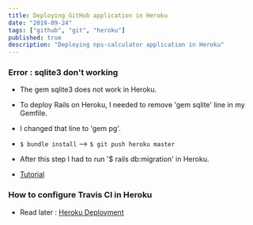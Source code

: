 ```yaml
---
title: Deploying GitHub application in Heroku
date: "2019-09-24"
tags: ["github", "git", "heroku"]
published: true
description: "Deploying nps-calculator application in Heroku"
---
```


### Error : sqlite3 don't working

- The gem sqlite3 does not work in Heroku.
- To deploy Rails on Heroku, I needed to remove 'gem sqlite' line in my Gemfile.
- I changed that line to 'gem pg'.
- `$ bundle install` --> `$ git push heroku master`
- After this step I had to run '$ rails db:migration' in Heroku.

- [Tutorial](https://devcenter.heroku.com/articles/sqlite3)

### How to configure Travis CI in Heroku

- Read later : [Heroku Deployment](https://docs.travis-ci.com/user/deployment/heroku/)